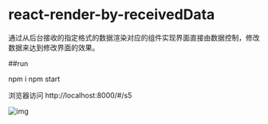 # react-render-by-receivedData
通过从后台接收的指定格式的数据渲染对应的组件实现界面直接由数据控制，修改数据来达到修改界面的效果。


##run

npm i
npm start

浏览器访问 http://localhost:8000/#/s5

![img](https://github.com/ribuluo000/react-render-by-receivedData/blob/master/main.png)
